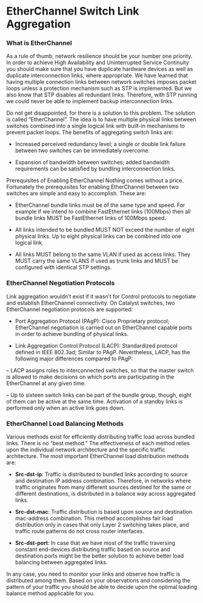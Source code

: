 # EtherChannel Switch Link Aggregation

### What is EtherChannel

As a rule of thumb, network resilience should be your number one priority. In order to achieve High Availability and Uninterrupted Service Continuity you should make sure that you have duplicate hardware devices as well as duplicate interconnection links, where appropriate. We have learned that having multiple connection links between network switches imposes packet loops unless a protection mechanism such as STP is implemented. But we also know that STP disables all redundant links. Therefore, with STP running we could never be able to implement backup interconnection links.

Do not get disappointed, for there is a solution to this problem. The solution is called “EtherChannel”. The idea is to have multiple physical links between switches combined into a single logical link with built-in mechanisms to prevent packet loops. The benefits of aggregating switch links are:

* Increased perceived redundancy level; a single or double link failure between two switches can be immediately overcome.
 
* Expansion of bandwidth between switches; added bandwidth requirements can be satisfied by bundling interconnection links.

Prerequisites of Enabling EtherChannel
Nothing comes without a price. Fortunately the prerequisites for enabling EtherChannel between two switches are simple and easy to accomplish. These are:

* EtherChannel bundle links must be of the same type and speed. For example if we intend to combine FastEthernet links (100Mbps) then all bundle links MUST be FastEthernet links of 100Mbps speed.

* All links intended to be bundled MUST NOT exceed the number of eight physical links. Up to eight physical links can be combined into one logical link.

* All links MUST belong to the same VLAN if used as access links. They MUST carry the same VLANS if used as trunk links and MUST be configured with identical STP settings.

### EtherChannel Negotiation Protocols

Link aggregation wouldn’t exist if it wasn’t for Control protocols to negotiate and establish EtherChannel connectivity. On Catalyst switches, two EtherChannel negotiation protocols are supported:

* Port Aggregation Protocol (PAgP): Cisco Proprietary protocol; EtherChannel negotiation is carried out on EtherChannel capable ports in order to achieve bundling of physical links.

* Link Aggregation Control Protocol (LACP): Standardized protocol defined in IEEE 802.3ad; Similar to PAgP. Nevertheless, LACP, has the following major differences compared to PAgP:

– LACP assigns roles to interconnected switches, so that the master switch is allowed to make decisions on which ports are participating in the EtherChannel at any given time.

– Up to sixteen switch links can be part of the bundle group, though, eight of them can be active at the same time. Activation of a standby links is performed only when an active link goes down.

### EtherChannel Load Balancing Methods

Various methods exist for efficiently distributing traffic load across bundled links. There is no “best method.” The effectiveness of each method relies upon the individual network architecture and the specific traffic architecture. The most important EtherChannel load distribution methods are:

* **Src-dst-ip**:	Traffic is distributed to bundled links according to source and destination IP address combination. Therefore, in networks where traffic originates from many different sources destined for the same or different destinations, is distributed in a balance way across aggregated links.

* **Src-dst-mac**: Traffic distribution is based upon source and destination mac-address combination. This method accomplishes fair load distribution only in cases that only Layer 2 switching takes place, and traffic route patterns do not cross router interfaces.

* **Src-dst-port**: In case that we have most of the traffic traversing constant end-devices distributing traffic based on source and destination ports might be the better solution to achieve better load balancing between aggregated links.

In any case, you need to monitor your links and observe how traffic is distributed among them. Based on your observations and considering the pattern of your traffic you should be able to decide upon the optimal loading balance method applicable for you.